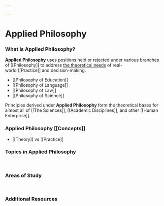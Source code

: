 ```yaml
---

---
```


# Applied Philosophy

### **What is Applied Philosophy?**

**Applied Philosophy** uses positions held or rejected under various
branches
of [[Philosophy]] to
address [the theoretical
needs](https://calebsnotes.brick.do/theory-PmAjz0BL5pR6) of
real-world [[Practice]] and
decision-making.

-   [[Philosophy of Education]]
-   [[Philosophy of Language]]
-   [[Philosophy of Law]]
-   [[Philosophy of Science]]

Principles derived under **Applied Philosophy** form the theoretical
bases for almost all
of [[The Sciences]], [[Academic Disciplines]],
and
other [[Human Enterprise]].

### Applied Philosophy [[Concepts]]

-   [[Theory]] vs [[Practice]]

### Topics in Applied Philosophy

 

### Areas of Study

 

### Additional Resources
